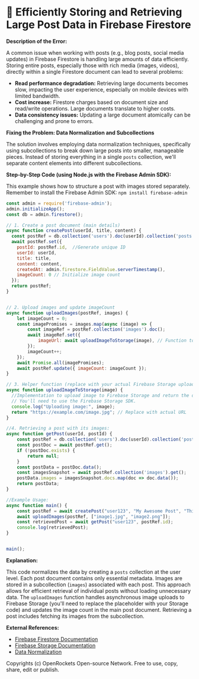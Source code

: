 # 🐞 Efficiently Storing and Retrieving Large Post Data in Firebase Firestore


**Description of the Error:**

A common issue when working with posts (e.g., blog posts, social media updates) in Firebase Firestore is handling large amounts of data efficiently.  Storing entire posts, especially those with rich media (images, videos), directly within a single Firestore document can lead to several problems:

* **Read performance degradation:** Retrieving large documents becomes slow, impacting the user experience, especially on mobile devices with limited bandwidth.
* **Cost increase:**  Firestore charges based on document size and read/write operations. Large documents translate to higher costs.
* **Data consistency issues:**  Updating a large document atomically can be challenging and prone to errors.


**Fixing the Problem: Data Normalization and Subcollections**

The solution involves employing data normalization techniques, specifically using subcollections to break down large posts into smaller, manageable pieces.  Instead of storing everything in a single `posts` collection, we'll separate content elements into different subcollections.

**Step-by-Step Code (using Node.js with the Firebase Admin SDK):**

This example shows how to structure a post with images stored separately.  Remember to install the Firebase Admin SDK: `npm install firebase-admin`

```javascript
const admin = require('firebase-admin');
admin.initializeApp();
const db = admin.firestore();

// 1. Create a post document (main details)
async function createPost(userId, title, content) {
  const postRef = db.collection('users').doc(userId).collection('posts').doc();
  await postRef.set({
    postId: postRef.id,  //Generate unique ID
    userId: userId,
    title: title,
    content: content,
    createdAt: admin.firestore.FieldValue.serverTimestamp(),
    imageCount: 0 // Initialize image count
  });
  return postRef;
}


// 2. Upload images and update imageCount
async function uploadImages(postRef, images) {
    let imageCount = 0;
    const imagePromises = images.map(async (image) => {
        const imageRef = postRef.collection('images').doc();
        await imageRef.set({
            imageUrl: await uploadImageToStorage(image), // Function to upload to Firebase Storage
        });
        imageCount++;
    });
    await Promise.all(imagePromises);
    await postRef.update({ imageCount: imageCount });
}

// 3. Helper function (replace with your actual Firebase Storage upload logic)
async function uploadImageToStorage(image) {
  //Implementation to upload image to Firebase Storage and return the download URL.  This is placeholder.
  // You'll need to use the Firebase Storage SDK.
  console.log("Uploading image:", image);
  return "https://example.com/image.jpg"; // Replace with actual URL
}

//4. Retrieving a post with its images:
async function getPost(userId, postId) {
    const postRef = db.collection('users').doc(userId).collection('posts').doc(postId);
    const postDoc = await postRef.get();
    if (!postDoc.exists) {
        return null;
    }
    const postData = postDoc.data();
    const imagesSnapshot = await postRef.collection('images').get();
    postData.images = imagesSnapshot.docs.map(doc => doc.data());
    return postData;
}

//Example Usage:
async function main() {
    const postRef = await createPost("user123", "My Awesome Post", "This is the content.");
    await uploadImages(postRef, ["image1.jpg", "image2.png"]);
    const retrievedPost = await getPost("user123", postRef.id);
    console.log(retrievedPost);
}


main();
```

**Explanation:**

This code normalizes the data by creating a `posts` collection at the user level.  Each post document contains only essential metadata.  Images are stored in a subcollection (`images`) associated with each post.  This approach allows for efficient retrieval of individual posts without loading unnecessary data.  The `uploadImages` function handles asynchronous image uploads to Firebase Storage (you'll need to replace the placeholder with your Storage code) and updates the image count in the main post document.  Retrieving a post includes fetching its images from the subcollection.

**External References:**

* [Firebase Firestore Documentation](https://firebase.google.com/docs/firestore)
* [Firebase Storage Documentation](https://firebase.google.com/docs/storage)
* [Data Normalization](https://en.wikipedia.org/wiki/Database_normalization)


Copyrights (c) OpenRockets Open-source Network. Free to use, copy, share, edit or publish.

